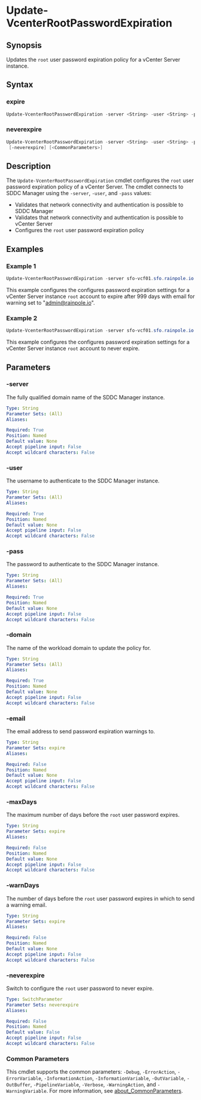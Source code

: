 # Update-VcenterRootPasswordExpiration

## Synopsis

Updates the `root` user password expiration policy for a vCenter Server instance.

## Syntax

### expire

```powershell
Update-VcenterRootPasswordExpiration -server <String> -user <String> -pass <String> -domain <String> [-email <String>] [-maxDays <String>] [-warnDays <String>] [<CommonParameters>]
```

### neverexpire

```powershell
Update-VcenterRootPasswordExpiration -server <String> -user <String> -pass <String> -domain <String>
 [-neverexpire] [<CommonParameters>]
```

## Description

The `Update-VcenterRootPasswordExpiration` cmdlet configures the `root` user password expiration policy of a vCenter Server.
The cmdlet connects to SDDC Manager using the `-server`, `-user`, and `-pass` values:

- Validates that network connectivity and authentication is possible to SDDC Manager
- Validates that network connectivity and authentication is possible to vCenter Server
- Configures the `root` user password expiration policy

## Examples

### Example 1

```powershell
Update-VcenterRootPasswordExpiration -server sfo-vcf01.sfo.rainpole.io -user admin@local -pass VMw@re1!VMw@re1! -domain sfo-m01 -email "admin@rainpole.io" -maxDays 999 -warnDays 14
```

This example configures the configures password expiration settings for a vCenter Server instance `root` account to expire after 999 days with email for warning set to "<admin@rainpole.io>".

### Example 2

```powershell
Update-VcenterRootPasswordExpiration -server sfo-vcf01.sfo.rainpole.io -user admin@local -pass VMw@re1!VMw@re1! -domain sfo-m01 -neverexpire
```

This example configures the configures password expiration settings for a vCenter Server instance `root` account to never expire.

## Parameters

### -server

The fully qualified domain name of the SDDC Manager instance.

```yaml
Type: String
Parameter Sets: (All)
Aliases:

Required: True
Position: Named
Default value: None
Accept pipeline input: False
Accept wildcard characters: False
```

### -user

The username to authenticate to the SDDC Manager instance.

```yaml
Type: String
Parameter Sets: (All)
Aliases:

Required: True
Position: Named
Default value: None
Accept pipeline input: False
Accept wildcard characters: False
```

### -pass

The password to authenticate to the SDDC Manager instance.

```yaml
Type: String
Parameter Sets: (All)
Aliases:

Required: True
Position: Named
Default value: None
Accept pipeline input: False
Accept wildcard characters: False
```

### -domain

The name of the workload domain to update the policy for.

```yaml
Type: String
Parameter Sets: (All)
Aliases:

Required: True
Position: Named
Default value: None
Accept pipeline input: False
Accept wildcard characters: False
```

### -email

The email address to send password expiration warnings to.

```yaml
Type: String
Parameter Sets: expire
Aliases:

Required: False
Position: Named
Default value: None
Accept pipeline input: False
Accept wildcard characters: False
```

### -maxDays

The maximum number of days before the `root` user password expires.

```yaml
Type: String
Parameter Sets: expire
Aliases:

Required: False
Position: Named
Default value: None
Accept pipeline input: False
Accept wildcard characters: False
```

### -warnDays

The number of days before the `root` user password expires in which to send a warning email.

```yaml
Type: String
Parameter Sets: expire
Aliases:

Required: False
Position: Named
Default value: None
Accept pipeline input: False
Accept wildcard characters: False
```

### -neverexpire

Switch to configure the `root` user password to never expire.

```yaml
Type: SwitchParameter
Parameter Sets: neverexpire
Aliases:

Required: False
Position: Named
Default value: False
Accept pipeline input: False
Accept wildcard characters: False
```

### Common Parameters

This cmdlet supports the common parameters: `-Debug`, `-ErrorAction`, `-ErrorVariable`, `-InformationAction`, `-InformationVariable`, `-OutVariable`, `-OutBuffer`, `-PipelineVariable`, `-Verbose`, `-WarningAction`, and `-WarningVariable`. For more information, see [about_CommonParameters](http://go.microsoft.com/fwlink/?LinkID=113216).
